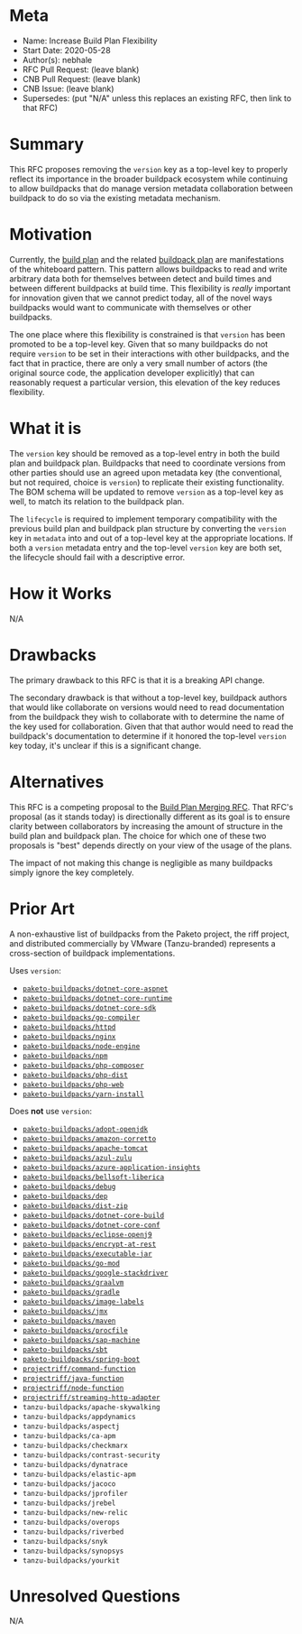 # Meta
[meta]: #meta
- Name: Increase Build Plan Flexibility
- Start Date: 2020-05-28
- Author(s): nebhale
- RFC Pull Request: (leave blank)
- CNB Pull Request: (leave blank)
- CNB Issue: (leave blank)
- Supersedes: (put "N/A" unless this replaces an existing RFC, then link to that RFC)

# Summary
[summary]: #summary

This RFC proposes removing the `version` key as a top-level key to properly reflect its importance in the broader buildpack ecosystem while continuing to allow buildpacks that do manage version metadata collaboration between buildpack to do so via the existing metadata mechanism.

# Motivation
[motivation]: #motivation

Currently, the [build plan](https://github.com/buildpacks/spec/blob/master/buildpack.md#build-plan-toml) and the related [buildpack plan](https://github.com/buildpacks/spec/blob/master/buildpack.md#buildpack-plan-toml) are manifestations of the whiteboard pattern.  This pattern allows buildpacks to read and write arbitrary data both for themselves between detect and build times and between different buildpacks at build time.  This flexibility is _really_ important for innovation given that we cannot predict today, all of the novel ways buildpacks would want to communicate with themselves or other buildpacks.

The one place where this flexibility is constrained is that `version` has been promoted to be a top-level key.  Given that so many buildpacks do not require `version` to be set in their interactions with other buildpacks, and the fact that in practice, there are only a very small number of actors (the original source code, the application developer explicitly) that can reasonably request a particular version, this elevation of the key reduces flexibility.

# What it is
[what-it-is]: #what-it-is

The `version` key should be removed as a top-level entry in both the build plan and buildpack plan.  Buildpacks that need to coordinate versions from other parties should use an agreed upon metadata key (the conventional, but not required, choice is `version`) to replicate their existing functionality.  The BOM schema will be updated to remove `version` as a top-level key as well, to match its relation to the buildpack plan.

The `lifecycle` is required to implement temporary compatibility with the previous build plan and buildpack plan structure by converting the `version` key in `metadata` into and out of a top-level key at the appropriate locations.  If both a `version` metadata entry and the top-level `version` key are both set, the lifecycle should fail with a descriptive error.

# How it Works
[how-it-works]: #how-it-works

N/A

# Drawbacks
[drawbacks]: #drawbacks

The primary drawback to this RFC is that it is a breaking API change.

The secondary drawback is that without a top-level key, buildpack authors that would like collaborate on versions would need to read documentation from the buildpack they wish to collaborate with to determine the name of the key used for collaboration.  Given that that author would need to read the buildpack's documentation to determine if it honored the top-level `version` key today, it's unclear if this is a significant change.

# Alternatives
[alternatives]: #alternatives

This RFC is a competing proposal to the [Build Plan Merging RFC](https://github.com/buildpacks/rfcs/pull/67).  That RFC's proposal (as it stands today) is directionally different as its goal is to ensure clarity between collaborators by increasing the amount of structure in the build plan and buildpack plan.  The choice for which one of these two proposals is "best" depends directly on your view of the usage of the plans.

The impact of not making this change is negligible as many buildpacks simply ignore the key completely.

# Prior Art
[prior-art]: #prior-art

A non-exhaustive list of buildpacks from the Paketo project, the riff project, and distributed commercially by VMware (Tanzu-branded) represents a cross-section of buildpack implementations.

Uses `version`:

  * [`paketo-buildpacks/dotnet-core-aspnet`](https://github.com/paketo-buildpacks/dotnet-core-aspnet)
  * [`paketo-buildpacks/dotnet-core-runtime`](https://github.com/paketo-buildpacks/dotnet-core-runtime)
  * [`paketo-buildpacks/dotnet-core-sdk`](https://github.com/paketo-buildpacks/dotnet-core-sdk)
  * [`paketo-buildpacks/go-compiler`](https://github.com/paketo-buildpacks/go-compiler)
  * [`paketo-buildpacks/httpd`](https://github.com/paketo-buildpacks/httpd)
  * [`paketo-buildpacks/nginx`](https://github.com/paketo-buildpacks/nginx)
  * [`paketo-buildpacks/node-engine`](https://github.com/paketo-buildpacks/node-engine)
  * [`paketo-buildpacks/npm`](https://github.com/paketo-buildpacks/npm)
  * [`paketo-buildpacks/php-composer`](https://github.com/paketo-buildpacks/php-composer)
  * [`paketo-buildpacks/php-dist`](https://github.com/paketo-buildpacks/php-dist)
  * [`paketo-buildpacks/php-web`](https://github.com/paketo-buildpacks/php-web)
  * [`paketo-buildpacks/yarn-install`](https://github.com/paketo-buildpacks/yarn-install)

Does **not** use `version`:

  * [`paketo-buildpacks/adopt-openjdk`](https://github.com/paketo-buildpacks/adopt-openjdk)
  * [`paketo-buildpacks/amazon-corretto`](https://github.com/paketo-buildpacks/amazon-corretto)
  * [`paketo-buildpacks/apache-tomcat`](https://github.com/paketo-buildpacks/apache-tomcat)
  * [`paketo-buildpacks/azul-zulu`](https://github.com/paketo-buildpacks/azul-zulu)
  * [`paketo-buildpacks/azure-application-insights`](https://github.com/paketo-buildpacks/azure-application-insights)
  * [`paketo-buildpacks/bellsoft-liberica`](https://github.com/paketo-buildpacks/bellsoft-liberica)
  * [`paketo-buildpacks/debug`](https://github.com/paketo-buildpacks/debug)
  * [`paketo-buildpacks/dep`](https://github.com/paketo-buildpacks/dep)
  * [`paketo-buildpacks/dist-zip`](https://github.com/paketo-buildpacks/dist-zip)
  * [`paketo-buildpacks/dotnet-core-build`](https://github.com/paketo-buildpacks/dotnet-core-build)
  * [`paketo-buildpacks/dotnet-core-conf`](https://github.com/paketo-buildpacks/dotnet-core-conf)
  * [`paketo-buildpacks/eclipse-openj9`](https://github.com/paketo-buildpacks/eclipse-openj9)
  * [`paketo-buildpacks/encrypt-at-rest`](https://github.com/paketo-buildpacks/encrypt-at-rest)
  * [`paketo-buildpacks/executable-jar`](https://github.com/paketo-buildpacks/executable-jar)
  * [`paketo-buildpacks/go-mod`](https://github.com/paketo-buildpacks/go-mod)
  * [`paketo-buildpacks/google-stackdriver`](https://github.com/paketo-buildpacks/google-stackdriver)
  * [`paketo-buildpacks/graalvm`](https://github.com/paketo-buildpacks/graalvm)
  * [`paketo-buildpacks/gradle`](https://github.com/paketo-buildpacks/gradle)
  * [`paketo-buildpacks/image-labels`](https://github.com/paketo-buildpacks/image-labels)
  * [`paketo-buildpacks/jmx`](https://github.com/paketo-buildpacks/jmx)
  * [`paketo-buildpacks/maven`](https://github.com/paketo-buildpacks/maven)
  * [`paketo-buildpacks/procfile`](https://github.com/paketo-buildpacks/procfile)
  * [`paketo-buildpacks/sap-machine`](https://github.com/paketo-buildpacks/sap-machine)
  * [`paketo-buildpacks/sbt`](https://github.com/paketo-buildpacks/sbt)
  * [`paketo-buildpacks/spring-boot`](https://github.com/paketo-buildpacks/spring-boot)
  * [`projectriff/command-function`](https://github.com/projectriff/command-function-buildpack)
  * [`projectriff/java-function`](https://github.com/projectriff/java-function-buildpack)
  * [`projectriff/node-function`](https://github.com/projectriff/node-function-buildpack)
  * [`projectriff/streaming-http-adapter`](https://github.com/projectriff/streaming-http-adapter-buildpack)
  * `tanzu-buildpacks/apache-skywalking`
  * `tanzu-buildpacks/appdynamics`
  * `tanzu-buildpacks/aspectj`
  * `tanzu-buildpacks/ca-apm`
  * `tanzu-buildpacks/checkmarx`
  * `tanzu-buildpacks/contrast-security`
  * `tanzu-buildpacks/dynatrace`
  * `tanzu-buildpacks/elastic-apm`
  * `tanzu-buildpacks/jacoco`
  * `tanzu-buildpacks/jprofiler`
  * `tanzu-buildpacks/jrebel`
  * `tanzu-buildpacks/new-relic`
  * `tanzu-buildpacks/overops`
  * `tanzu-buildpacks/riverbed`
  * `tanzu-buildpacks/snyk`
  * `tanzu-buildpacks/synopsys`
  * `tanzu-buildpacks/yourkit`

# Unresolved Questions
[unresolved-questions]: #unresolved-questions

N/A
